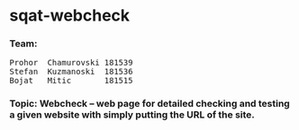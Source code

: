 # sqat-webcheck

### Team:
<pre>
Prohor 	Chamurovski 181539
Stefan 	Kuzmanoski  181536
Bojat 	Mitic       181515
</pre>

### Topic: Webcheck – web page for detailed checking and testing a given website with simply putting the URL of the site.

